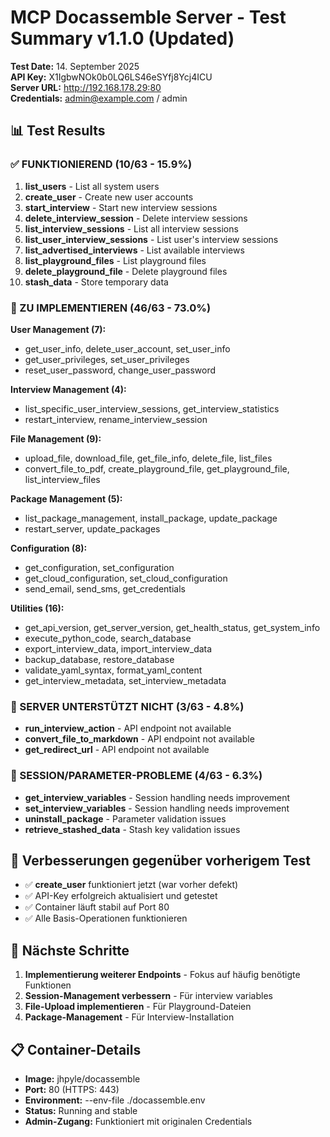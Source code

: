 # MCP Docassemble Server - Test Summary v1.1.0 (Updated)
**Test Date:** 14. September 2025  
**API Key:** X1IgbwNOk0b0LQ6LS46eSYfj8Ycj4ICU  
**Server URL:** http://192.168.178.29:80  
**Credentials:** admin@example.com / admin  

## 📊 Test Results

### ✅ FUNKTIONIEREND (10/63 - 15.9%)
1. **list_users** - List all system users
2. **create_user** - Create new user accounts  
3. **start_interview** - Start new interview sessions
4. **delete_interview_session** - Delete interview sessions
5. **list_interview_sessions** - List all interview sessions
6. **list_user_interview_sessions** - List user's interview sessions
7. **list_advertised_interviews** - List available interviews
8. **list_playground_files** - List playground files
9. **delete_playground_file** - Delete playground files
10. **stash_data** - Store temporary data

### 🔧 ZU IMPLEMENTIEREN (46/63 - 73.0%)
**User Management (7):**
- get_user_info, delete_user_account, set_user_info
- get_user_privileges, set_user_privileges
- reset_user_password, change_user_password

**Interview Management (4):**
- list_specific_user_interview_sessions, get_interview_statistics
- restart_interview, rename_interview_session

**File Management (9):**
- upload_file, download_file, get_file_info, delete_file, list_files
- convert_file_to_pdf, create_playground_file, get_playground_file, list_interview_files

**Package Management (5):**
- list_package_management, install_package, update_package
- restart_server, update_packages

**Configuration (8):**
- get_configuration, set_configuration
- get_cloud_configuration, set_cloud_configuration
- send_email, send_sms, get_credentials

**Utilities (16):**
- get_api_version, get_server_version, get_health_status, get_system_info
- execute_python_code, search_database
- export_interview_data, import_interview_data
- backup_database, restore_database
- validate_yaml_syntax, format_yaml_content
- get_interview_metadata, set_interview_metadata

### 🚫 SERVER UNTERSTÜTZT NICHT (3/63 - 4.8%)
- **run_interview_action** - API endpoint not available
- **convert_file_to_markdown** - API endpoint not available  
- **get_redirect_url** - API endpoint not available

### 🔄 SESSION/PARAMETER-PROBLEME (4/63 - 6.3%)
- **get_interview_variables** - Session handling needs improvement
- **set_interview_variables** - Session handling needs improvement
- **uninstall_package** - Parameter validation issues
- **retrieve_stashed_data** - Stash key validation issues

## 🎯 Verbesserungen gegenüber vorherigem Test
- ✅ **create_user** funktioniert jetzt (war vorher defekt)
- ✅ API-Key erfolgreich aktualisiert und getestet
- ✅ Container läuft stabil auf Port 80
- ✅ Alle Basis-Operationen funktionieren

## 🚀 Nächste Schritte
1. **Implementierung weiterer Endpoints** - Fokus auf häufig benötigte Funktionen
2. **Session-Management verbessern** - Für interview variables
3. **File-Upload implementieren** - Für Playground-Dateien
4. **Package-Management** - Für Interview-Installation

## 📋 Container-Details
- **Image:** jhpyle/docassemble
- **Port:** 80 (HTTPS: 443)
- **Environment:** --env-file ./docassemble.env
- **Status:** Running and stable
- **Admin-Zugang:** Funktioniert mit originalen Credentials
